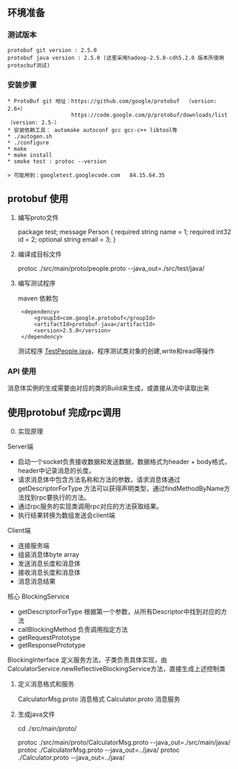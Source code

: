
## 环境准备

### 测试版本

	protobuf git version : 2.5.0
	protobuf java version : 2.5.0 (这里采用hadoop-2.5.0-cdh5.2.0 版本所使用protocbuf测试)

### 安装步骤

	* ProtoBuf git 地址：https://github.com/google/protobuf  （version: 2.6+）
		                https://code.google.com/p/protobuf/downloads/list  （version: 2.5-）
	* 安装依赖工具： automake autoconf gcc gcc-c++ libtool等
	* ./autogen.sh
	* ./configure 
	* make
	* make install
	* smoke test : protoc --version

	> 可能用到：googletest.googlecode.com   84.15.64.35

## protobuf 使用

1. 编写proto文件

	package test;
	message Person {
		required string name = 1;
		required int32 id = 2;
		optional string email = 3;
	}
	
2. 编译成目标文件

	protoc ./src/main/proto/people.proto --java_out=./src/test/java/

3. 编写测试程序
	
	maven 依赖包
	
		<dependency>
			<groupId>com.google.protobuf</groupId>
			<artifactId>protobuf-java</artifactId>
			<version>2.5.0</version>
		</dependency>
	
	测试程序
		[TestPeople.java](TestPeople.java)，程序测试类对象的创建,write和read等操作
		
### API 使用
	
消息体实例的生成需要由对应的类的Build来生成，或直接从流中读取出来
	
## 使用protobuf 完成rpc调用

0. 实现原理

Server端

* 启动一个socket负责接收数据和发送数据，数据格式为header + body格式，header中记录消息的长度。
* 请求消息体中包含方法名称和方法的参数，请求消息体通过getDescriptorForType 方法可以获得声明类型，通过findMethodByName方法找到rpc要执行的方法。
* 通过rpc服务的实现类调用rpc对应的方法获取结果。
* 执行结果转换为数组发送会client端
	
Client端

* 连接服务端
* 组装消息体byte array
* 发送消息长度和消息体
* 接收消息长度和消息体
* 消息消息结果
	
核心 BlockingService

* getDescriptorForType 根据第一个参数，从所有Descriptor中找到对应的方法
* callBlockingMethod 负责调用指定方法
* getRequestPrototype
* getResponsePrototype
		
BlockingInterface 定义服务方法，子类负责具体实现，由CalculatorService.newReflectiveBlockingService方法，直接生成上述控制类
		

1. 定义消息格式和服务

	CalculatorMsg.proto 消息格式
	Calculator.proto 消息服务

2. 生成java文件
	
	cd ./src/main/proto/
	
	protoc ./src/main/proto/CalculatorMsg.proto --java_out=./src/main/java/
	protoc ./CalculatorMsg.proto --java_out=../java/
	protoc ./Calculator.proto --java_out=../java/
	

